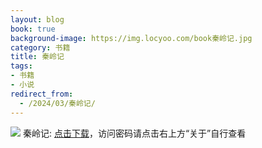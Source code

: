 ```yaml
---
layout: blog
book: true
background-image: https://img.locyoo.com/book秦岭记.jpg
category: 书籍
title: 秦岭记
tags:
- 书籍
- 小说
redirect_from:
  - /2024/03/秦岭记/
---
```

![](https://img.locyoo.com/book秦岭记.jpg)
秦岭记: <a name = "ref1" href="https://url18.ctfile.com/f/50983618-1363199135-82bf3d?p=3619">点击下载</a>，访问密码请点击右上方“关于”自行查看